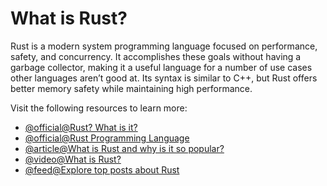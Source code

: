 # What is Rust?

Rust is a modern system programming language focused on performance, safety, and concurrency. It accomplishes these goals without having a garbage collector, making it a useful language for a number of use cases other languages aren’t good at. Its syntax is similar to C++, but Rust offers better memory safety while maintaining high performance.

Visit the following resources to learn more:

- [@official@Rust? What is it?](https://doc.rust-lang.org/stable/rust-by-example/index.html)
- [@official@Rust Programming Language](https://www.rust-lang.org/)
- [@article@What is Rust and why is it so popular?](https://stackoverflow.blog/2020/01/20/what-is-rust-and-why-is-it-so-popular/)
- [@video@What is Rust?](https://www.youtube.com/watch?v=R33h77nrMqc)
- [@feed@Explore top posts about Rust](https://app.daily.dev/tags/rust?ref=roadmapsh)

